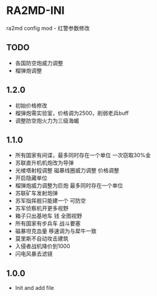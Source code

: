 # RA2MD-INI
ra2md config mod - 红警参数修改

## TODO
* 各国防空炮威力调整
* 榴弹炮调整

## 1.2.0
* 初始价格修改
* 榴弹炮需实验室，价格调为2500，削弱老兵buff
* 调整防空炮火力为三级海蝎


## 1.1.0
* 所有国家有间谍，最多同时存在一个单位 一次窃取30%金
* 苏联直升机机炮改为导弹
* 光棱塔射程调整 磁暴线圈威力调整 价格调整
* 开启隐藏单位
* 榴弹炮威力调整为巨炮 最多同时存在一个单位
* 苏联矿车发射炮弹
* 苏军指挥舰只能建一个 可防空
* 苏军侦察机开更多视野
* 箱子只出基地车 钱 全图视野
* 所有国家有步兵车 战斗要塞
* 磁暴坦克血量 移速调为与犀牛一致
* 莫里斯不自动攻击建筑
* 入侵者战机降价到1000
* 闪电风暴去滤镜

## 1.0.0
* Init and add file